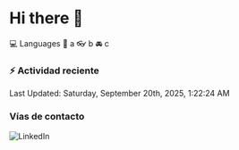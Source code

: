 # Hi there 👋

:computer: Languages
:pencil: a
:eyeglasses: b
:oncoming_automobile: c

### :zap: Actividad reciente
<!--RECENT_ACTIVITY:start-->
<!--RECENT_ACTIVITY:end-->
<!--RECENT_ACTIVITY:last_update-->
Last Updated: Saturday, September 20th, 2025, 1:22:24 AM
<!--RECENT_ACTIVITY:last_update_end-->

### Vías de contacto

![LinkedIn](https://www.linkedin.com/in/irving-hernández-226846205/)
